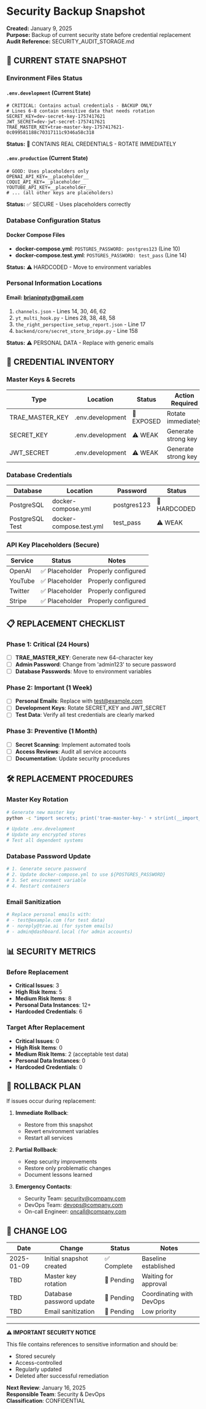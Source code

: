 # Security Backup Snapshot

**Created:** January 9, 2025  
**Purpose:** Backup of current security state before credential replacement  
**Audit Reference:** SECURITY_AUDIT_STORAGE.md

## 📸 CURRENT STATE SNAPSHOT

### Environment Files Status

#### `.env.development` (Current State)
```
# CRITICAL: Contains actual credentials - BACKUP ONLY
# Lines 6-8 contain sensitive data that needs rotation
SECRET_KEY=dev-secret-key-1757417621
JWT_SECRET=dev-jwt-secret-1757417621  
TRAE_MASTER_KEY=trae-master-key-1757417621-0c099581188c70317111c9346a58c318
```
**Status:** 🚨 CONTAINS REAL CREDENTIALS - ROTATE IMMEDIATELY

#### `.env.production` (Current State)
```
# GOOD: Uses placeholders only
OPENAI_API_KEY=__placeholder__
COQUI_API_KEY=__placeholder__
YOUTUBE_API_KEY=__placeholder__
# ... (all other keys are placeholders)
```
**Status:** ✅ SECURE - Uses placeholders correctly

### Database Configuration Status

#### Docker Compose Files
- **docker-compose.yml**: `POSTGRES_PASSWORD: postgres123` (Line 10)
- **docker-compose.test.yml**: `POSTGRES_PASSWORD: test_pass` (Line 14)

**Status:** ⚠️ HARDCODED - Move to environment variables

### Personal Information Locations

#### Email: brianinpty@gmail.com
1. `channels.json` - Lines 14, 30, 46, 62
2. `yt_multi_hook.py` - Lines 28, 38, 48, 58
3. `the_right_perspective_setup_report.json` - Line 17
4. `backend/core/secret_store_bridge.py` - Line 158

**Status:** ⚠️ PERSONAL DATA - Replace with generic emails

## 🔐 CREDENTIAL INVENTORY

### Master Keys & Secrets
| Type | Location | Status | Action Required |
|------|----------|--------|----------------|
| TRAE_MASTER_KEY | .env.development | 🚨 EXPOSED | Rotate immediately |
| SECRET_KEY | .env.development | ⚠️ WEAK | Generate strong key |
| JWT_SECRET | .env.development | ⚠️ WEAK | Generate strong key |

### Database Credentials
| Database | Location | Password | Status |
|----------|----------|----------|--------|
| PostgreSQL | docker-compose.yml | postgres123 | 🚨 HARDCODED |
| PostgreSQL Test | docker-compose.test.yml | test_pass | ⚠️ WEAK |

### API Key Placeholders (Secure)
| Service | Status | Notes |
|---------|--------|-------|
| OpenAI | ✅ Placeholder | Properly configured |
| YouTube | ✅ Placeholder | Properly configured |
| Twitter | ✅ Placeholder | Properly configured |
| Stripe | ✅ Placeholder | Properly configured |

## 📋 REPLACEMENT CHECKLIST

### Phase 1: Critical (24 Hours)
- [ ] **TRAE_MASTER_KEY**: Generate new 64-character key
- [ ] **Admin Password**: Change from 'admin123' to secure password
- [ ] **Database Passwords**: Move to environment variables

### Phase 2: Important (1 Week)
- [ ] **Personal Emails**: Replace with test@example.com
- [ ] **Development Keys**: Rotate SECRET_KEY and JWT_SECRET
- [ ] **Test Data**: Verify all test credentials are clearly marked

### Phase 3: Preventive (1 Month)
- [ ] **Secret Scanning**: Implement automated tools
- [ ] **Access Reviews**: Audit all service accounts
- [ ] **Documentation**: Update security procedures

## 🛠️ REPLACEMENT PROCEDURES

### Master Key Rotation
```bash
# Generate new master key
python -c "import secrets; print('trae-master-key-' + str(int(__import__('time').time())) + '-' + secrets.token_hex(16))"

# Update .env.development
# Update any encrypted stores
# Test all dependent systems
```

### Database Password Update
```bash
# 1. Generate secure password
# 2. Update docker-compose.yml to use ${POSTGRES_PASSWORD}
# 3. Set environment variable
# 4. Restart containers
```

### Email Sanitization
```bash
# Replace personal emails with:
# - test@example.com (for test data)
# - noreply@trae.ai (for system emails)
# - admin@dashboard.local (for admin accounts)
```

## 📊 SECURITY METRICS

### Before Replacement
- **Critical Issues**: 3
- **High Risk Items**: 5
- **Medium Risk Items**: 8
- **Personal Data Instances**: 12+
- **Hardcoded Credentials**: 6

### Target After Replacement
- **Critical Issues**: 0
- **High Risk Items**: 0
- **Medium Risk Items**: 2 (acceptable test data)
- **Personal Data Instances**: 0
- **Hardcoded Credentials**: 0

## 🔄 ROLLBACK PLAN

If issues occur during replacement:

1. **Immediate Rollback**:
   - Restore from this snapshot
   - Revert environment variables
   - Restart all services

2. **Partial Rollback**:
   - Keep security improvements
   - Restore only problematic changes
   - Document lessons learned

3. **Emergency Contacts**:
   - Security Team: security@company.com
   - DevOps Team: devops@company.com
   - On-call Engineer: oncall@company.com

## 📝 CHANGE LOG

| Date | Change | Status | Notes |
|------|--------|--------|-------|
| 2025-01-09 | Initial snapshot created | ✅ Complete | Baseline established |
| TBD | Master key rotation | 🔄 Pending | Waiting for approval |
| TBD | Database password update | 🔄 Pending | Coordinating with DevOps |
| TBD | Email sanitization | 🔄 Pending | Low priority |

---

**⚠️ IMPORTANT SECURITY NOTICE**

This file contains references to sensitive information and should be:
- Stored securely
- Access-controlled
- Regularly updated
- Deleted after successful remediation

**Next Review**: January 16, 2025  
**Responsible Team**: Security & DevOps  
**Classification**: CONFIDENTIAL